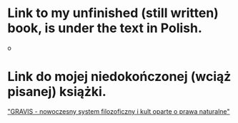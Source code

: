 # Link to my unfinished (still written) book, is under the text in Polish.

o

# Link do mojej niedokończonej (wciąż pisanej) książki.

<a href="https://github.com/qvx3/qvx3.github.io/blob/main/religia_naukowa-praw_naturalnych_20-08-2024.pdf">

"GRAVIS - nowoczesny system filozoficzny i kult oparte o prawa naturalne"

</a>